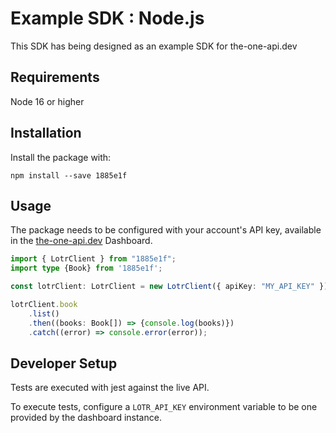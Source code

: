 # Example SDK : Node.js

This SDK has being designed as an example SDK for the-one-api.dev

## Requirements

Node 16 or higher

## Installation

Install the package with:

```
npm install --save 1885e1f 
```

## Usage

The package needs to be configured with your account's API key, available in the [the-one-api.dev](https://the-one-api.dev) Dashboard.

```ts
import { LotrClient } from "1885e1f";
import type {Book} from '1885e1f';

const lotrClient: LotrClient = new LotrClient({ apiKey: "MY_API_KEY" });

lotrClient.book
    .list()
    .then((books: Book[]) => {console.log(books)})
    .catch((error) => console.error(error));
```

## Developer Setup

Tests are executed with jest against the live API.

To execute tests, configure a `LOTR_API_KEY` environment variable to be one provided by the dashboard instance.
